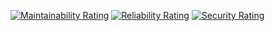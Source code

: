[![Maintainability Rating](https://sonarcloud.io/api/project_badges/measure?project=dtnl-livelight-website&metric=sqale_rating)](https://sonarcloud.io/dashboard?id=dtnl-livelight-website)
[![Reliability Rating](https://sonarcloud.io/api/project_badges/measure?project=dtnl-livelight-website&metric=reliability_rating)](https://sonarcloud.io/dashboard?id=dtnl-livelight-website)
[![Security Rating](https://sonarcloud.io/api/project_badges/measure?project=dtnl-livelight-website&metric=security_rating)](https://sonarcloud.io/dashboard?id=dtnl-livelight-website)
